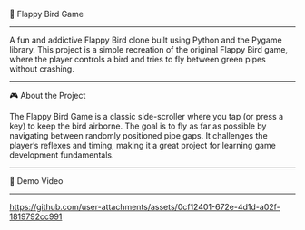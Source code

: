 🐤 Flappy Bird Game

----------------------------------------------------------------------------------------------------------------------------------------------------------------------------------------------
A fun and addictive Flappy Bird clone built using Python and the Pygame library. This project is a simple recreation of the original Flappy Bird game, where the player controls a bird and tries to fly between green pipes without crashing.

----------------------------------------------------------------------------------------------------------------------------------------------------------------------------------------------
🎮 About the Project

The Flappy Bird Game is a classic side-scroller where you tap (or press a key) to keep the bird airborne. The goal is to fly as far as possible by navigating between randomly positioned pipe gaps. It challenges the player’s reflexes and timing, making it a great project for learning game development fundamentals.

----------------------------------------------------------------------------------------------------------------------------------------------------------------------------------------------

📸 Demo Video

----------------------------------------------------------------------------------------------------------------------------------------------------------------------------------------------
https://github.com/user-attachments/assets/0cf12401-672e-4d1d-a02f-1819792cc991
